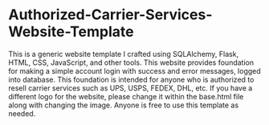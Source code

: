 # Authorized-Carrier-Services-Website-Template
This is a generic website template I crafted using SQLAlchemy, Flask, HTML, CSS, JavaScript, and other tools. This website provides foundation for making a simple account login with success and error messages, logged into database. This foundation is intended for anyone who is authorized to resell carrier services such as UPS, USPS, FEDEX, DHL, etc.
If you have a different logo for the website, please change it within the base.html file along with changing the image. Anyone is free to use this template as needed.

